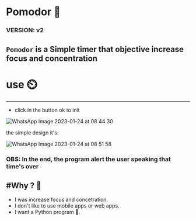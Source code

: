 # Pomodor 🍅

### VERSION: v2

## `Pomodor` is a Simple timer that objective increase focus and concentration ##

# use ⏲️
---------
* click in the button ok to init

![WhatsApp Image 2023-01-24 at 08 44 30](https://user-images.githubusercontent.com/49661307/214283405-f7c3edf8-e72c-4525-91bb-4ee0bd10f983.jpeg)

the simple design it's:

![WhatsApp Image 2023-01-24 at 08 51 58](https://user-images.githubusercontent.com/49661307/214284806-caa3e6d7-523b-4910-b955-28ca43faff69.jpeg)

### OBS: In the end, the program alert the user speaking that time's over

#Why ? 🤔
------------
* I was increase focus and concetration.
* I don't like to use mobile apps or web apps.
* I want a Python program 🐍.
